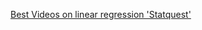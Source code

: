 [Best Videos on linear regression 'Statquest'](https://www.youtube.com/playlist?list=PLblh5JKOoLUIzaEkCLIUxQFjPIlapw8nU)
